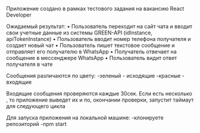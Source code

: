 Приложение создано в рамках тестового задания на вакансию React Developer

Ожидаемый результат:
• Пользователь переходит на сайт чата и вводит свои учетные данные из
системы GREEN-API (idInstance, apiTokenInstance)
• Пользователь вводит номер телефона получателя и создает новый чат
• Пользователь пишет текстовое сообщение и отправляет его получателю в
WhatsApp
• Получатель отвечает на сообщение в мессенджере WhatsApp
• Пользователь видит ответ получателя в чате

Сообщения различаются по цвету:
-зеленый - исходящие
-красные - входящие

Входящие сообщения проверяются каждые 30сек. Если есть несколько , то приложение выведет их и по, окончании проверки, запустит таймаут для следующего цикла

Для запуска приложения на локальной машине:
-клонируете репозиторий
-npm start
